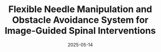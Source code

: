 ---
title: "Flexible Needle Manipulation and Obstacle Avoidance System for Image-Guided Spinal Interventions"
collection: publications
category: conferences
permalink: /publication/2025_ismr_2
excerpt: ''
date: 2025-05-14
venue: '2025 International Symposium on Medical Robotics (ISMR)'
paperurl: https://doi.org/10.1109/ISMR61363.2025.00049
citation: 'Chang, C., Mei, J., Al-Zogbi, L., Wang, Y., Leonard, S., and Iordachita, I. (2025). &quot;Flexible Needle Manipulation and Obstacle Avoidance System for Image-Guided Spinal Interventions.&quot; <i>2025 International Symposium on Medical Robotics (ISMR)</i>.'
---